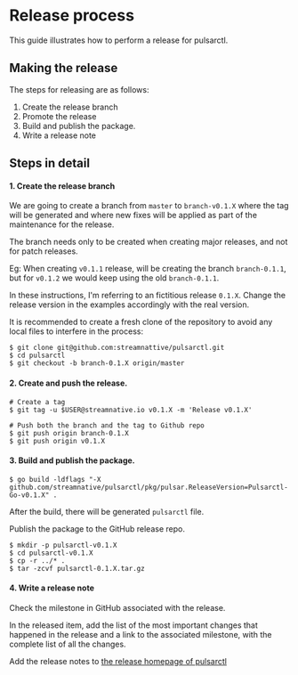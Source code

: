 # Release process

This guide illustrates how to perform a release for pulsarctl.

## Making the release

The steps for releasing are as follows:

1. Create the release branch
2. Promote the release
3. Build and publish the package.
4. Write a release note

## Steps in detail

#### 1. Create the release branch

We are going to create a branch from `master` to `branch-v0.1.X`
where the tag will be generated and where new fixes will be
applied as part of the maintenance for the release.

The branch needs only to be created when creating major releases,
and not for patch releases.

Eg: When creating `v0.1.1` release, will be creating
the branch `branch-0.1.1`, but for `v0.1.2` we
would keep using the old `branch-0.1.1`.

In these instructions, I'm referring to an fictitious release `0.1.X`. Change the release version in the examples
accordingly with the real version.

It is recommended to create a fresh clone of the repository to avoid any local files to interfere in the process:

```shell
$ git clone git@github.com:streamnattive/pulsarctl.git
$ cd pulsarctl
$ git checkout -b branch-0.1.X origin/master
```

#### 2. Create and push the release.

```shell
# Create a tag
$ git tag -u $USER@streamnative.io v0.1.X -m 'Release v0.1.X'

# Push both the branch and the tag to Github repo
$ git push origin branch-0.1.X
$ git push origin v0.1.X
```

#### 3. Build and publish the package.

```shell
$ go build -ldflags "-X github.com/streamnative/pulsarctl/pkg/pulsar.ReleaseVersion=Pulsarctl-Go-v0.1.X" .
```

After the build, there will be generated `pulsarctl` file.

Publish the package to the GitHub release repo.

```
$ mkdir -p pulsarctl-v0.1.X
$ cd pulsarctl-v0.1.X
$ cp -r ../* .
$ tar -zcvf pulsarctl-0.1.X.tar.gz
```

#### 4. Write a release note

Check the milestone in GitHub associated with the release. 

In the released item, add the list of the most important changes that happened in the release and a link to the associated milestone, with the complete list of all the changes. 

Add the release notes to [the release homepage of pulsarctl](https://github.com/streamnative/pulsarctl/releases)
